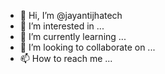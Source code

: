 - 👋 Hi, I’m @jayantijhatech
- 👀 I’m interested in ...
- 🌱 I’m currently learning ...
- 💞️ I’m looking to collaborate on ...
- 📫 How to reach me ...

<!---
jayantijhatech/jayantijhatech is a ✨ special ✨ repository because its `README.md` (this file) appears on your GitHub profile.
You can click the Preview link to take a look at your changes.
--->
